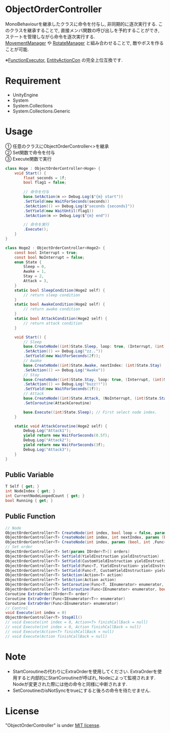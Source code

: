 # ObjectOrderController

MonoBehaviourを継承したクラスに命令を付与し, 非同期的に逐次実行する.
このクラスを継承することで, 直接メンバ関数の呼び出しを予約することができ, ステートを管理しながら命令を逐次実行する.\
[MovementManager](https://github.com/kuritaro1122/MovementManager/) や [RotateManager](https://github.com/kuritaro1122/RotateManager) と組み合わせることで, 敵やボスを作ることが可能.

※[FunctionExecutor](https://github.com/kuritaro1122/FunctionExecutor/), [EntityActionCon](https://github.com/kuritaro1122/EntityActionCon) の完全上位互換です.

# Requirement

* UnityEngine
* System
* System.Collections
* System.Collections.Generic

# Usage
① 任意のクラスにObjectOrderController<>を継承\
② Set関数で命令を付与\
③ Execute関数で実行
```cs
class Hoge : ObjectOrderController<Hoge> {
    void Start() {
        float seconds = 1f;
        bool flag1 = false;
        
        // 命令を付与
        base.SetAction(m => Debug.Log($"{m} start"))
        .SetYield(new WaitForSeconds(seconds))
        .SetAction(() => Debug.Log($"seconds {seconds}"))
        .SetYield(new WaitUntil(flag1))
        .SetAction(m => Debug.Log($"{m} end"))

        // 命令を実行
        .Execute();
    }
}
```
```cs
class Hoge2 : ObjectOrderController<Hoge2> {
    const bool Interrupt = true;
    const bool NoInterrupt = false;
    enum State {
        Sleep = 0,
        Awake = 1,
        Stay = 2,
        Attack = 3,
    }
    static bool SleepCondition(Hoge2 self) {
        // return sleep condition
    }
    static bool AwakeCondition(Hoge2 self) {
        // return awake condition
    }
    static bool AttackCondition(Hoge2 self) {
        // return attack condition
    }

    void Start() {
        // Sleep
        base.CreateNode((int)State.Sleep, loop: true, (Interrupt, (int)State.Awake, AwakeCondition))
        .SetAction(() => Debug.Log("zz.."))
        .SetYield(new WaitForSeconds(2f));
        // Awake
        base.CreateNode((int)State.Awake, nextIndex: (int)State.Stay)
        .SetAction(() => Debug.Log("Awake"))
        // Stay
        base.CreateNode((int)State.Stay, loop: true, (Interrupt, (int)State.Attack, AttackCondition), (Interrupt, (int)State.Sleep, SleepCondition))
        .SetAction(() => Debug.Log("buzz!!"))
        .SetYield(new WaitForSeconds(1f));
        // Attack
        base.CreateNode((int)State.Attack, (NoInterrupt, (int)State.Stay, s => !AttackCondition(s)))
        .SetCoroutine(AttackCoroutine)

        base.Execute((int)State.Sleep); // First select node index.
    }

    static void AttackCoroutine(Hoge2 self) {
        Debug.Log("Attack1");
        yield return new WaitForSeconds(0.5f);
        Debug.Log("Attack2");
        yield return new WaitForSeconds(3f);
        Debug.Log("Attack3");
    }
}
```

## Public Variable
```cs
T Self { get; }
int NodeIndex { get; }
int CurrentNodeLoopedCount { get; }
bool Running { get; }
```
## Public Function
```cs
// Node
ObjectOrderController<T> CreateNode(int index, bool loop = false, params (bool, int, Func<T, bool>)[] nodeTransitions)
ObjectOrderController<T> CreateNode(int index, int nextIndex, params (bool, int, Func<T, bool>)[] nodeTransitions)
ObjectOrderController<T> CreateNode(int index, params (bool, int ,Func<T, bool>)[] nodeTransitions)
// Set order
ObjectOrderController<T> Set(params IOrder<T>[] orders)
ObjectOrderController<T> SetYield(YieldInstruction yieldInstruction)
ObjectOrderController<T> SetYield(CustomYieldInstruction yieldInstruction)
ObjectOrderController<T> SetYield(Func<T, YieldInstruction> yieldInstruction)
ObjectOrderController<T> SetYield(Func<T, CustomYieldInstruction> yieldInstruction)
ObjectOrderController<T> SetAction(Action<T> action)
ObjectOrderController<T> SetAction(Action action)
ObjectOrderController<T> SetCoroutine(Func<T, IEnumerator> enumerator, bool isNotSync = false)
ObjectOrderController<T> SetCoroutine(Func<IEnumerator> enumerator, bool isNotSync = false)
Coroutine ExtraOrder(IOrder<T> order)
Coroutine ExtraOrder(Func<IEnumerator<T>> enumerator)
Coroutine ExtraOrder(Func<IEnumerator> enumerator)
// Control
void Execute(int index = 0)
ObjectOrderController<T> StopAll()
// void Execute(int index = 0, Action<T> finishCallBack = null)
// void Execute(int index = 0, Action finishCallBack = null)
// void Execute(Action<T> finishCallBack = null)
// void Execute(Action finishCallBack = null)
```

# Note
* StartCoroutineの代わりにExtraOrderを使用してください. ExtraOrderを使用すると内部的にStartCoroutineが呼ばれ, Nodeによって監視されます. Nodeが変更された際には他の命令と同様に中断されます.
* SetCoroutineのisNotSyncをtrueにすると後ろの命令を待たせません.

# License

"ObjectOrderController" is under [MIT license](https://en.wikipedia.org/wiki/MIT_License).
